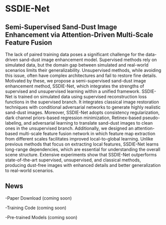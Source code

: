 # SSDIE-Net

## Semi-Supervised Sand-Dust Image Enhancement via Attention-Driven Multi-Scale Feature Fusion

The lack of paired training data poses a significant challenge for the data-driven sand-dust image enhancement model. Supervised methods rely on simulated data, but the domain gap between simulated and real-world scenarios limits their generalizability. Unsupervised methods, while avoiding this issue, often have complex architectures and fail to restore fine details. Motivated by these, we propose a semi-supervised sand-dust image enhancement method, SSDIE-Net, which integrates the strengths of supervised and unsupervised learning within a unified framework. SSDIE-Net is trained on simulated data using supervised reconstruction loss functions in the supervised branch. It integrates classical image restoration techniques with conditional adversarial networks to generate highly realistic sand-dust images. Moreover, SSDIE-Net adopts consistency regularization, dark channel priors-based regression minimization, Retinex-based pseudo-labeling, and adversarial learning to translate sand-dust images to clean ones in the unsupervised branch. Additionally, we designed an attention-based multi-scale feature fusion network in which feature map extraction from different scales facilitates improved local-to-global learning. Unlike previous methods that focus on extracting local features, SSDIE-Net learns long-range dependencies, which are essential for understanding the overall scene structure. Extensive experiments show that SSDIE-Net outperforms state-of-the-art supervised, unsupervised, and classical methods, producing dust-free images with enhanced details and better generalization to real-world scenarios.

## News

  -Paper Download (coming soon)
  
  -Training Code (coming soon)
  
  -Pre-trained Models (coming soon)

